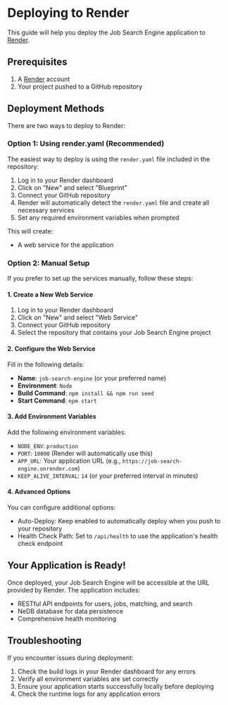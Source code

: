 # Deploying to Render

This guide will help you deploy the Job Search Engine application to [Render](https://render.com/).

## Prerequisites

1. A [Render](https://render.com/) account
2. Your project pushed to a GitHub repository

## Deployment Methods

There are two ways to deploy to Render:

### Option 1: Using render.yaml (Recommended)

The easiest way to deploy is using the `render.yaml` file included in the repository:

1. Log in to your Render dashboard
2. Click on "New" and select "Blueprint"
3. Connect your GitHub repository
4. Render will automatically detect the `render.yaml` file and create all necessary services
5. Set any required environment variables when prompted

This will create:

- A web service for the application

### Option 2: Manual Setup

If you prefer to set up the services manually, follow these steps:

#### 1. Create a New Web Service

1. Log in to your Render dashboard
2. Click on "New" and select "Web Service"
3. Connect your GitHub repository
4. Select the repository that contains your Job Search Engine project

#### 2. Configure the Web Service

Fill in the following details:

- **Name**: `job-search-engine` (or your preferred name)
- **Environment**: `Node`
- **Build Command**: `npm install && npm run seed`
- **Start Command**: `npm start`

#### 3. Add Environment Variables

Add the following environment variables:

- `NODE_ENV`: `production`
- `PORT`: `10000` (Render will automatically use this)
- `APP_URL`: Your application URL (e.g., `https://job-search-engine.onrender.com`)
- `KEEP_ALIVE_INTERVAL`: `14` (or your preferred interval in minutes)

#### 4. Advanced Options

You can configure additional options:

- Auto-Deploy: Keep enabled to automatically deploy when you push to your repository
- Health Check Path: Set to `/api/health` to use the application's health check endpoint

## Your Application is Ready!

Once deployed, your Job Search Engine will be accessible at the URL provided by Render. The application includes:

- RESTful API endpoints for users, jobs, matching, and search
- NeDB database for data persistence
- Comprehensive health monitoring

## Troubleshooting

If you encounter issues during deployment:

1. Check the build logs in your Render dashboard for any errors
2. Verify all environment variables are set correctly
3. Ensure your application starts successfully locally before deploying
4. Check the runtime logs for any application errors
